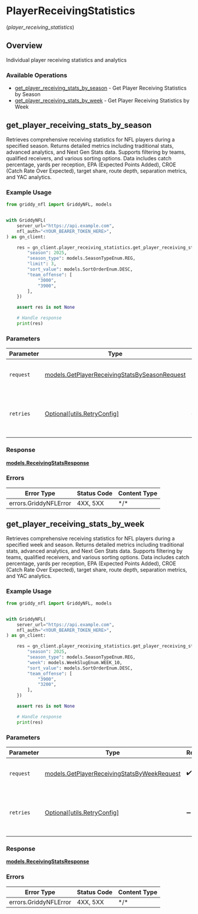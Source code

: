 # PlayerReceivingStatistics
(*player_receiving_statistics*)

## Overview

Individual player receiving statistics and analytics

### Available Operations

* [get_player_receiving_stats_by_season](#get_player_receiving_stats_by_season) - Get Player Receiving Statistics by Season
* [get_player_receiving_stats_by_week](#get_player_receiving_stats_by_week) - Get Player Receiving Statistics by Week

## get_player_receiving_stats_by_season

Retrieves comprehensive receiving statistics for NFL players during a specified season.
Returns detailed metrics including traditional stats, advanced analytics, and Next Gen Stats
data. Supports filtering by teams, qualified receivers, and various sorting options.
Data includes catch percentage, yards per reception, EPA (Expected Points Added), CROE
(Catch Rate Over Expected), target share, route depth, separation metrics, and YAC analytics.


### Example Usage

<!-- UsageSnippet language="python" operationID="getPlayerReceivingStatsBySeason" method="get" path="/api/secured/stats/players-offense/receiving/season" -->
```python
from griddy_nfl import GriddyNFL, models


with GriddyNFL(
    server_url="https://api.example.com",
    nfl_auth="<YOUR_BEARER_TOKEN_HERE>",
) as gn_client:

    res = gn_client.player_receiving_statistics.get_player_receiving_stats_by_season(request={
        "season": 2025,
        "season_type": models.SeasonTypeEnum.REG,
        "limit": 3,
        "sort_value": models.SortOrderEnum.DESC,
        "team_offense": [
            "3000",
            "3900",
        ],
    })

    assert res is not None

    # Handle response
    print(res)

```

### Parameters

| Parameter                                                                                               | Type                                                                                                    | Required                                                                                                | Description                                                                                             |
| ------------------------------------------------------------------------------------------------------- | ------------------------------------------------------------------------------------------------------- | ------------------------------------------------------------------------------------------------------- | ------------------------------------------------------------------------------------------------------- |
| `request`                                                                                               | [models.GetPlayerReceivingStatsBySeasonRequest](../../models/getplayerreceivingstatsbyseasonrequest.md) | :heavy_check_mark:                                                                                      | The request object to use for the request.                                                              |
| `retries`                                                                                               | [Optional[utils.RetryConfig]](../../models/utils/retryconfig.md)                                        | :heavy_minus_sign:                                                                                      | Configuration to override the default retry behavior of the client.                                     |

### Response

**[models.ReceivingStatsResponse](../../models/receivingstatsresponse.md)**

### Errors

| Error Type            | Status Code           | Content Type          |
| --------------------- | --------------------- | --------------------- |
| errors.GriddyNFLError | 4XX, 5XX              | \*/\*                 |

## get_player_receiving_stats_by_week

Retrieves comprehensive receiving statistics for NFL players during a specified week and season.
Returns detailed metrics including traditional stats, advanced analytics, and Next Gen Stats
data. Supports filtering by teams, qualified receivers, and various sorting options.
Data includes catch percentage, yards per reception, EPA (Expected Points Added), CROE
(Catch Rate Over Expected), target share, route depth, separation metrics, and YAC analytics.


### Example Usage

<!-- UsageSnippet language="python" operationID="getPlayerReceivingStatsByWeek" method="get" path="/api/secured/stats/players-offense/receiving/week" -->
```python
from griddy_nfl import GriddyNFL, models


with GriddyNFL(
    server_url="https://api.example.com",
    nfl_auth="<YOUR_BEARER_TOKEN_HERE>",
) as gn_client:

    res = gn_client.player_receiving_statistics.get_player_receiving_stats_by_week(request={
        "season": 2025,
        "season_type": models.SeasonTypeEnum.REG,
        "week": models.WeekSlugEnum.WEEK_10,
        "sort_value": models.SortOrderEnum.DESC,
        "team_offense": [
            "3900",
            "3200",
        ],
    })

    assert res is not None

    # Handle response
    print(res)

```

### Parameters

| Parameter                                                                                           | Type                                                                                                | Required                                                                                            | Description                                                                                         |
| --------------------------------------------------------------------------------------------------- | --------------------------------------------------------------------------------------------------- | --------------------------------------------------------------------------------------------------- | --------------------------------------------------------------------------------------------------- |
| `request`                                                                                           | [models.GetPlayerReceivingStatsByWeekRequest](../../models/getplayerreceivingstatsbyweekrequest.md) | :heavy_check_mark:                                                                                  | The request object to use for the request.                                                          |
| `retries`                                                                                           | [Optional[utils.RetryConfig]](../../models/utils/retryconfig.md)                                    | :heavy_minus_sign:                                                                                  | Configuration to override the default retry behavior of the client.                                 |

### Response

**[models.ReceivingStatsResponse](../../models/receivingstatsresponse.md)**

### Errors

| Error Type            | Status Code           | Content Type          |
| --------------------- | --------------------- | --------------------- |
| errors.GriddyNFLError | 4XX, 5XX              | \*/\*                 |